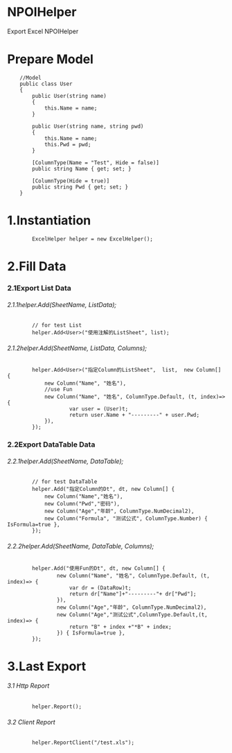 # NPOIHelper
Export Excel NPOIHelper
# Prepare Model
        //Model
        public class User
        {
            public User(string name)
            {
                this.Name = name;
            }

            public User(string name, string pwd)
            {
                this.Name = name;
                this.Pwd = pwd;
            }

            [ColumnType(Name = "Test", Hide = false)]
            public string Name { get; set; }

            [ColumnType(Hide = true)]
            public string Pwd { get; set; }
        }
# 1.Instantiation
            ExcelHelper helper = new ExcelHelper();
# 2.Fill Data 
### 2.1Export List Data 
###### 2.1.1helper.Add<User>(SheetName, ListData);
            // for test List
            helper.Add<User>("使用注解的ListSheet", list);

###### 2.1.2helper.Add<User>(SheetName, ListData, Columns);
            helper.Add<User>("指定Column的ListSheet",  list,  new Column[] {
                new Column("Name", "姓名"),
                //use Fun
                new Column("Name", "姓名", ColumnType.Default, (t, index)=> {
                        var user = (User)t;
                        return user.Name + "---------" + user.Pwd;
                }),
            });

### 2.2Export DataTable Data 

###### 2.2.1helper.Add(SheetName, DataTable);
            // for test DataTable
            helper.Add("指定Column的Dt", dt, new Column[] {
                new Column("Name","姓名"),
                new Column("Pwd","密码"),
                new Column("Age","年龄", ColumnType.NumDecimal2),
                new Column("Formula", "测试公式", ColumnType.Number) { IsFormula=true },
            });

###### 2.2.2helper.Add(SheetName, DataTable, Columns);

            helper.Add("使用Fun的Dt", dt, new Column[] {
                    new Column("Name", "姓名", ColumnType.Default, (t, index)=> {
                        var dr = (DataRow)t;
                        return dr["Name"]+"---------"+ dr["Pwd"];
                    }),
                    new Column("Age","年龄", ColumnType.NumDecimal2),
                    new Column("Age","测试公式",ColumnType.Default,(t, index)=> {
                        return "B" + index +"*B" + index;
                    }) { IsFormula=true },
            });

# 3.Last Export
###### 3.1 Http Report
            helper.Report();
###### 3.2 Client Report
            helper.ReportClient("/test.xls");

